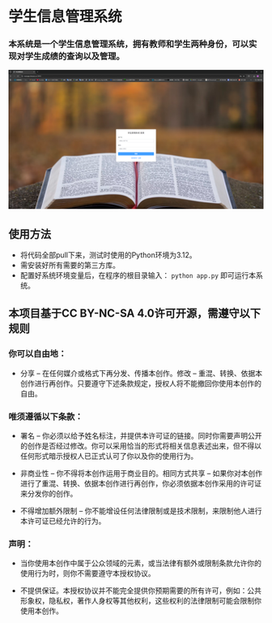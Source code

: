 # 学生信息管理系统
### 本系统是一个学生信息管理系统，拥有教师和学生两种身份，可以实现对学生成绩的查询以及管理。
[![登陆界面](https://raw.githubusercontent.com/Clmooon/Student-Information-Manage-System/refs/heads/master/%E5%B1%8F%E5%B9%95%E6%88%AA%E5%9B%BE%202025-10-15%20233656.png)](undefined)
## 使用方法
- 将代码全部pull下来，测试时使用的Python环境为3.12。
- 需安装好所有需要的第三方库。
- 配置好系统环境变量后，在程序的根目录输入：
 `python app.py`
 即可运行本系统。
## 本项目基于CC BY-NC-SA 4.0许可开源，需遵守以下规则
### 你可以自由地：

- 分享 – 在任何媒介或格式下再分发、传播本创作。修改 – 重混、转换、依据本创作进行再创作。只要遵守下述条款规定，授权人将不能撤回你使用本创作的自由。

### 唯须遵循以下条款：

- 署名 – 你必须以给予姓名标注，并提供本许可证的链接。同时你需要声明公开的创作是否经过修改。你可以采用恰当的形式将相关信息表述出来，但不得以任何形式暗示授权人已正式认可了你以及你的使用行为。

- 非商业性 – 你不得将本创作运用于商业目的。相同方式共享 – 如果你对本创作进行了重混、转换、依据本创作进行再创作，你必须依据本创作采用的许可证来分发你的创作。

- 不得增加额外限制 – 你不能增设任何法律限制或是技术限制，来限制他人进行本许可证已经允许的行为。

### 声明：

- 当你使用本创作中属于公众领域的元素，或当法律有额外或限制条款允许你的使用行为时，则你不需要遵守本授权协议。

- 不提供保证。本授权协议并不能完全提供你预期需要的所有许可，例如：公共形象权，隐私权，著作人身权等其他权利，这些权利的法律限制可能会限制你使用本创作。
